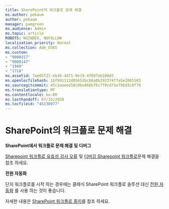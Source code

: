 ```yaml
---
title: SharePoint의 워크플로 문제 해결
ms.author: pebaum
author: pebaum
manager: pamgreen
ms.audience: Admin
ms.topic: article
ROBOTS: NOINDEX, NOFOLLOW
localization_priority: Normal
ms.collection: Adm_O365
ms.custom:
- "9000317"
- "9000147"
- "1940"
- "1718"
ms.assetid: 7ae05f21-eb16-4d71-9e19-4f097eb100d2
ms.openlocfilehash: 1bf991112d05652bcb8a8b292374f7a5e2885103
ms.sourcegitcommit: 45c2aaeee58c0be466b76c7f0cd71e796d3c8f76
ms.translationtype: MT
ms.contentlocale: ko-KR
ms.lasthandoff: 07/15/2020
ms.locfileid: "45138977"
---
```

# <a name="troubleshoot-workflows-in-sharepoint"></a>SharePoint의 워크플로 문제 해결

**SharePoint에서 워크플로 문제 해결 및 디버그**

[Sharepoint 워크플로 유효성 검사 오류](https://docs.microsoft.com/sharepoint/dev/general-development/troubleshooting-sharepoint-server-workflow-validation-errors-in-visio) 및 [디버깅 Sharepoint 워크플로](https://docs.microsoft.com/sharepoint/dev/general-development/debugging-sharepoint-server-workflows)문제 해결을 참조 하세요.

**전원 자동화**

단지 워크플로를 시작 하는 경우에는 클래식 SharePoint 워크플로 솔루션 대신 [전원 자동화](https://docs.microsoft.com/power-automate/modern-approvals) 를 사용 하는 것이 좋습니다.

자세한 내용은 [SharePoint 워크플로 중지](https://docs.microsoft.com/alchemyinsights/sharepoint-workflows-retiring)를 참조 하세요.
